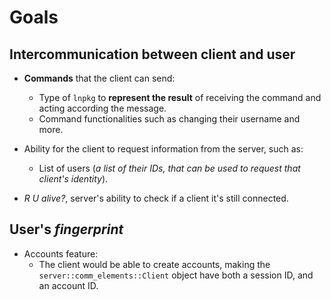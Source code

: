 # Goals  

## Intercommunication between client and user

- **Commands** that the client can send:
    - Type of `lnpkg` to **represent the result** of receiving the command and acting according the message.
    - Command functionalities such as changing their username and more.


- Ability for the client to request information from the server, such as:
    - List of users (*a list of their IDs, that can be used to request that client's identity*).

- *R U alive?*, server's ability to check if a client it's still connected.


## User's *fingerprint*

- Accounts feature:
    - The client would be able to create accounts, making the `server::comm_elements::Client` object have both a session ID, and an account ID.
